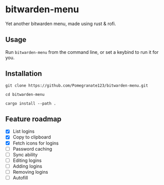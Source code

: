 # bitwarden-menu
Yet another bitwarden menu, made using rust & rofi.

## Usage
Run `bitwarden-menu` from the command line, or set a keybind to run it for you.

## Installation

`git clone https://github.com/Pomegranate123/bitwarden-menu.git`

`cd bitwarden-menu`

`cargo install --path .`

## Feature roadmap
- [x] List logins
- [x] Copy to clipboard
- [x] Fetch icons for logins
- [ ] Password caching
- [ ] Sync ability
- [ ] Editing logins
- [ ] Adding logins
- [ ] Removing logins
- [ ] Autofill
